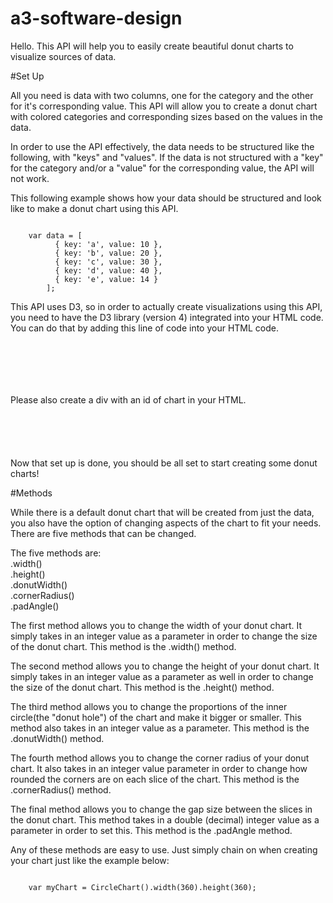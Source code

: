 # a3-software-design

Hello. This API will help you to easily create beautiful donut charts to visualize sources of data.

#Set Up

All you need is data with two columns, one for the category and the other for it's corresponding value. This API will allow you to create a donut chart with colored categories and corresponding sizes based on the values in the data.

In order to use the API effectively, the data needs to be structured like the following, with "keys" and "values". If the data is not structured with a "key" for the category and/or a "value" for the corresponding value, the API will not work.

This following example shows how your data should be structured and look like to make a donut chart using this API.

<pre><code>      
	var data = [
          { key: 'a', value: 10 },
          { key: 'b', value: 20 },
          { key: 'c', value: 30 },
          { key: 'd', value: 40 },
          { key: 'e', value: 14 }
        ];
</code></pre>

This API uses D3, so in order to actually create visualizations using this API, you need to have the D3 library (version 4) integrated into your HTML code. You can do that by adding this line of code into your HTML code.

<pre><code>  

<script src="https://cdnjs.cloudflare.com/ajax/libs/d3/4.8.0/d3.min.js"></script>

</code></pre>

Please also create a div with an id of chart in your HTML.

<pre><code>  

<div id="chart"></div>

</code></pre>

Now that set up is done, you should be all set to start creating some donut charts!

#Methods

While there is a default donut chart that will be created from just the data, you also have the option of changing aspects of the chart to fit your needs. There are five methods that can be changed. 

The five methods are:<br>
.width()<br>
.height()<br>
.donutWidth()<br>
.cornerRadius()<br>
.padAngle()<br>

The first method allows you to change the width of your donut chart. It simply takes in an integer value as a parameter in order to change the size of the donut chart. This method is the .width() method.

The second method allows you to change the height of your donut chart. It simply takes in an integer value as a parameter as well in order to change the size of the donut chart. This method is the .height() method.

The third method allows you to change the proportions of the inner circle(the "donut hole") of the chart and make it bigger or smaller. This method also takes in an integer value as a parameter. This method is the .donutWidth() method.

The fourth method allows you to change the corner radius of your donut chart. It also takes in an integer value parameter in order to change how rounded the corners are on each slice of the chart. This method is the .cornerRadius() method.

The final method allows you to change the gap size between the slices in the donut chart. This method takes in a double (decimal) integer value as a parameter in order to set this. This method is the .padAngle method.

Any of these methods are easy to use. Just simply chain on when creating your chart just like the example below:

<pre><code>      
	var myChart = CircleChart().width(360).height(360);
</code></pre>
